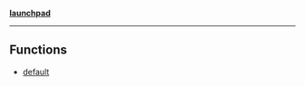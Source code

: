 [**launchpad**](index.md)

***

## Functions

- [default](app.business-portal.page.Function.default.md)

